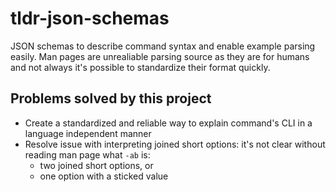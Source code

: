 # tldr-json-schemas

JSON schemas to describe command syntax and enable example parsing easily. Man
pages are unrealiable parsing source as they are for humans and not always
it's possible to standardize their format quickly.

## Problems solved by this project

- Create a standardized and reliable way to explain command's CLI in a
  language independent manner
- Resolve issue with interpreting joined short options: it's not clear without
  reading man page what `-ab` is:
  - two joined short options, or
  - one option with a sticked value
